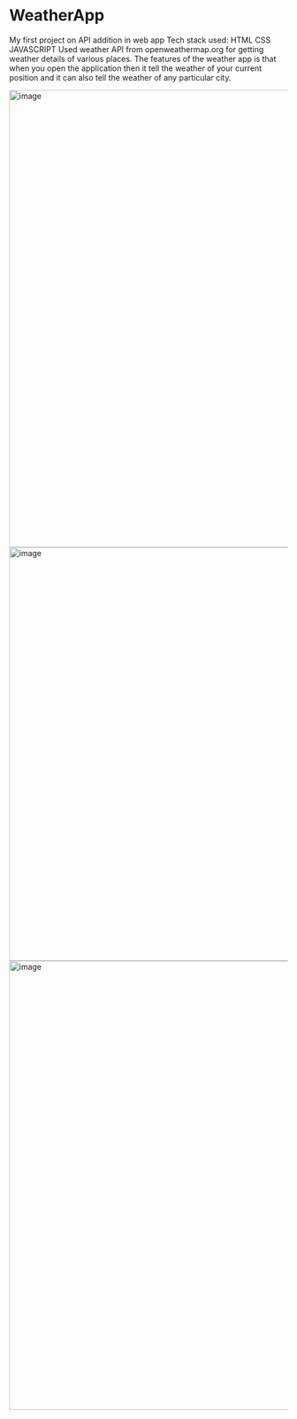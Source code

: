 # WeatherApp
My first project on API addition in web app
Tech stack used: HTML CSS JAVASCRIPT
Used weather API from openweathermap.org for getting weather details of various places.
The features of the weather app is that when you open the application then it tell the weather of your current position and it can also tell the weather of any particular city.

<img width="826" alt="image" src="https://user-images.githubusercontent.com/80190765/194308649-c024e25e-ad5a-452d-8750-78de4c6f988f.png">

<img width="747" alt="image" src="https://user-images.githubusercontent.com/80190765/194307722-9defe90a-ac12-4a25-b1e8-562194faeeaa.png">

<img width="811" alt="image" src="https://user-images.githubusercontent.com/80190765/194308759-f2eb2203-5862-41b2-9e9e-6acef4ddb557.png">

